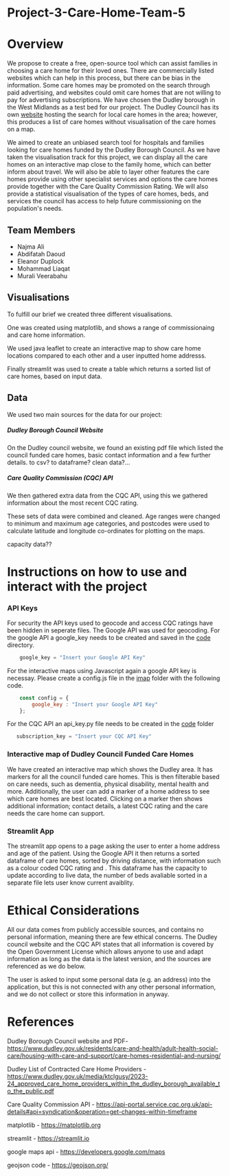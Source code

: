 # Project-3-Care-Home-Team-5

# Overview

We propose to create a free, open-source tool which can assist families in choosing a care home for their loved ones. There are commercially listed websites which can help in this process, but there can be bias in the information. Some care homes may be promoted on the search through paid advertising, and websites could omit care homes that are not willing to pay for advertising subscriptions. We have chosen the Dudley borough in the West Midlands as a test bed for our project. The Dudley Council has its own [website](https://adultsocialcaremarketplace.dudley.gov.uk/) hosting the search for local care homes in the area; however, this produces a list of care homes without visualisation of the care homes on a map.

We aimed to create an unbiased search tool for hospitals and families looking for care homes funded by the Dudley Borough Council. As we have taken the visualisation track for this project, we can display all the care homes on an interactive map close to the family home, which can better inform about travel. We will also be able to layer other features the care homes provide using other specialist services and options the care homes provide together with the Care Quality Commission Rating. We will also provide a statistical visualisation of the types of care homes, beds, and services the council has access to help future commissioning on the population's needs.      

## Team Members

- Najma Ali
- Abdifatah Daoud
- Eleanor Duplock
- Mohammad Liaqat
- Murali Veerabahu


## Visualisations

To fulfill our brief we created three different visualisations. 

One was created using matplotlib, and shows a range of commissionaing and care home information.

We used java leaflet to create an interactive map to show care home locations compared to each other and a user inputted home addresss.

Finally streamlit was used to create a table which returns a sorted list of care homes, based on input data. 


## Data

We used two main sources for the data for our project:

##### Dudley Borough Council Website
On the Dudley council website, we found an existing pdf file which listed the council funded care homes, basic contact information and a few further details.
to csv? to dataframe? clean data?...

##### Care Quality Commission (CQC) API
We then gathered extra data from the CQC API, using this we gathered information about the most recent CQC rating.

These sets of data were combined and cleaned. Age ranges were changed to minimum and maximum age categories, and postcodes were used to calculate latitude and longitude co-ordinates for plotting on the maps.

capacity data??


# Instructions on how to use and interact with the project

### API Keys
For security the API keys used to geocode and access CQC ratings have been hidden in seperate files. The Google API was used for geocoding. For the google API a google_key needs to be created and saved in the [code](code) directory.
```python
    google_key = "Insert your Google API Key"
```
For the interactive maps using Javascript again a google API key is necessay. Please create a config.js file in the [imap](code/imap) folder with the following code.
```javascript
    const config = {
        google_key : "Insert your Google API Key"
    };
```
For the CQC API an api_key.py file needs to be created in the [code](code) folder
```python
   subscription_key = "Insert your CQC API Key"
```

### Interactive map of Dudley Council Funded Care Homes
We have created an interactive map which shows the Dudley area. It has markers for all the council funded care homes. This is then filterable based on care needs, such as dementia, physical disability, mental health and more. Additionally, the user can add a marker of a home address to see which care homes are best located. Clicking on a marker then shows additional information; contact details, a latest CQC rating and the care needs the care home can support. 

### Streamlit App
The streamlit app opens to a page asking the user to enter a home address and age of the patient. Using the Google API it then returns a sorted dataframe of care homes, sorted by driving distance, with information such as a colour coded CQC rating and . This dataframe has the capacity to update according to live data, the number of beds avaliable sorted in a separate file lets user know current avaiblity.


# Ethical Considerations

All our data comes from publicly accessible sources, and contains no personal information, meaning there are few ethical concerns.
The Dudley council website and the CQC API states that all information is covered by the Open Government License which allows anyone to use and adapt information as long as the data is the latest version, and the sources are referenced as we do below.

The user is asked to input some personal data (e.g. an address) into the application, but this is not connected with any other personal information, and we do not collect or store this information in anyway.


# References

Dudley Borough Council website and PDF- https://www.dudley.gov.uk/residents/care-and-health/adult-health-social-care/housing-with-care-and-support/care-homes-residential-and-nursing/

Dudley List of Contracted Care Home Providers - https://www.dudley.gov.uk/media/ktclgusy/2023-24_approved_care_home_providers_within_the_dudley_borough_available_to_the_public.pdf

Care Quality Commission API - https://api-portal.service.cqc.org.uk/api-details#api=syndication&operation=get-changes-within-timeframe

matplotlib - https://matplotlib.org

streamlit - https://streamlit.io

google maps api - https://developers.google.com/maps

geojson code - https://geojson.org/





